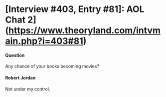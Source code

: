# [Interview #403, Entry #81]: AOL Chat 2](https://www.theoryland.com/intvmain.php?i=403#81)

#### Question

Any chance of your books becoming movies?

#### Robert Jordan

Not under my control.

